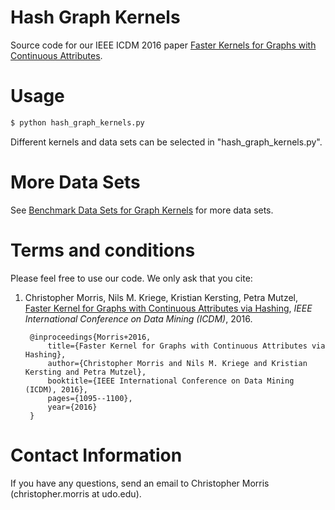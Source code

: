 # Hash Graph Kernels
Source code for our IEEE ICDM 2016 paper [Faster Kernels for Graphs with Continuous Attributes](https://arxiv.org/abs/1610.00064).

# Usage

```Bash
$ python hash_graph_kernels.py
```

Different kernels and data sets can be selected in "hash_graph_kernels.py".

# More Data Sets

See [Benchmark Data Sets for Graph Kernels](http://graphkernels.cs.tu-dortmund.de) for more data sets.

# Terms and conditions
Please feel free to use our code. We only ask that you cite:  

1. Christopher Morris, Nils M. Kriege, Kristian Kersting, Petra Mutzel, 
    	[Faster Kernel for Graphs with Continuous Attributes via Hashing](http://ieeexplore.ieee.org/document/7837955), *IEEE International Conference on Data Mining (ICDM)*, 2016.
      
		@inproceedings{Morris+2016,
		    title={Faster Kernel for Graphs with Continuous Attributes via Hashing},
		    author={Christopher Morris and Nils M. Kriege and Kristian Kersting and Petra Mutzel},
		    booktitle={IEEE International Conference on Data Mining (ICDM), 2016},
		    pages={1095--1100},
		    year={2016}
		}

# Contact Information

If you have any questions, send an email to Christopher Morris (christopher.morris at udo.edu).
